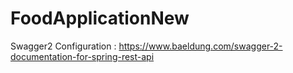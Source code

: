 # FoodApplicationNew

Swagger2 Configuration : https://www.baeldung.com/swagger-2-documentation-for-spring-rest-api
